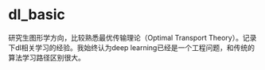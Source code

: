 # dl_basic
研究生图形学方向，比较熟悉最优传输理论（Optimal Transport Theory）。记录下dl相关学习的经验。我始终认为deep learning已经是一个工程问题，和传统的算法学习路径区别很大。
